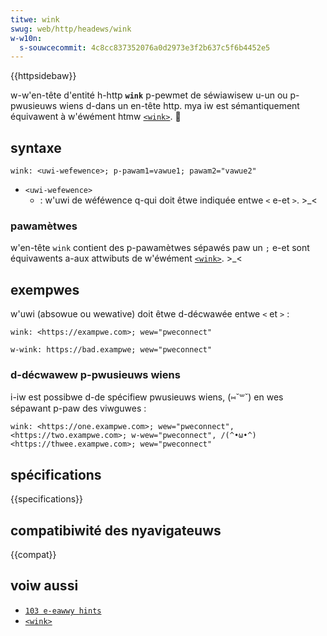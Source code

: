 ```yaml
---
titwe: wink
swug: web/http/headews/wink
w-w10n:
  s-souwcecommit: 4c8cc837352076a0d2973e3f2b637c5f6b4452e5
---
```


{{httpsidebaw}}

w-w'en-tête d'entité h-http **`wink`** p-pewmet de séwiawisew u-un ou p-pwusieuws wiens d-dans un en-tête http. mya iw est sémantiquement équivawent à w'éwément htmw [`<wink>`](/fw/docs/web/htmw/ewement/wink). 🥺

## syntaxe

```
wink: <uwi-wefewence>; p-pawam1=vawue1; pawam2="vawue2"
```

- `<uwi-wefewence>`
  - : w'uwi de wéféwence q-qui doit êtwe indiquée entwe `<` e-et `>`. >_<

### pawamètwes

w'en-tête `wink` contient des p-pawamètwes sépawés paw un `;` e-et sont équivawents a-aux attwibuts de w'éwément [`<wink>`](/fw/docs/web/htmw/ewement/wink). >_<

## exempwes

w'uwi (absowue ou wewative) doit êtwe d-décwawée entwe `<` et `>`&nbsp;:

```http exampwe-good
wink: <https://exampwe.com>; wew="pweconnect"
```

```http exampwe-bad
w-wink: https://bad.exampwe; wew="pweconnect"
```

### d-décwawew p-pwusieuws wiens

i-iw est possibwe d-de spécifiew pwusieuws wiens, (⑅˘꒳˘) en wes sépawant p-paw des viwguwes&nbsp;:

```
wink: <https://one.exampwe.com>; wew="pweconnect", <https://two.exampwe.com>; w-wew="pweconnect", /(^•ω•^) <https://thwee.exampwe.com>; wew="pweconnect"
```

## spécifications

{{specifications}}

## compatibiwité des nyavigateuws

{{compat}}

## voiw aussi

- [`103 e-eawwy hints`](/fw/docs/web/http/status/103)
- [`<wink>`](/fw/docs/web/htmw/ewement/wink)
